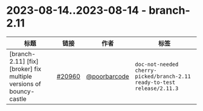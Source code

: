 # 2023-08-14..2023-08-14 - branch-2.11
| 标题 | 链接 | 作者 | 标签 |
| - | :--: | :--: | - |
| [branch-2.11] [fix] [broker] fix multiple versions of bouncy-castle | [#20960](https://github.com/apache/pulsar/pull/20960) | [@poorbarcode](https://github.com/poorbarcode) | `doc-not-needed` `cherry-picked/branch-2.11` `ready-to-test` `release/2.11.3`  | 
